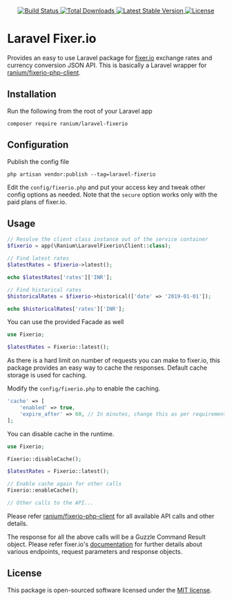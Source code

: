 <p align="center">
    <a href="https://github.com/ranium/laravel-fixerio/actions">
        <img src="https://github.com/ranium/laravel-fixerio/workflows/tests/badge.svg" alt="Build Status">
    </a>
    <a href="https://packagist.org/packages/ranium/laravel-fixerio">
        <img src="https://img.shields.io/packagist/dt/ranium/laravel-fixerio" alt="Total Downloads">
    </a>
    <a href="https://packagist.org/packages/ranium/laravel-fixerio">
        <img src="https://img.shields.io/packagist/v/ranium/laravel-fixerio" alt="Latest Stable Version">
    </a>
    <a href="https://packagist.org/packages/ranium/laravel-fixerio">
        <img src="https://img.shields.io/packagist/l/ranium/laravel-fixerio" alt="License">
    </a>
</p>

# Laravel Fixer.io

Provides an easy to use Laravel package for [fixer.io](https://fixer.io) exchange rates and currency conversion JSON API. This is basically a Laravel wrapper for [ranium/fixerio-php-client](https://github.com/ranium/fixerio-php-client).

## Installation

Run the following from the root of your Laravel app

`composer require ranium/laravel-fixerio`

## Configuration

Publish the config file

`php artisan vendor:publish --tag=laravel-fixerio`

Edit the `config/fixerio.php` and put your access key and tweak other config options as needed. Note that the `secure` option works only with the paid plans of fixer.io.

## Usage

```php
// Resolve the client class instance out of the service container
$fixerio = app(\Ranium\LaravelFixerio\Client::class);

// Find latest rates
$latestRates = $fixerio->latest();

echo $latestRates['rates']['INR'];

// Find historical rates
$historicalRates = $fixerio->historical(['date' => '2019-01-01']);

echo $historicalRates['rates']['INR'];
```

You can use the provided Facade as well
```php
use Fixerio;

$latestRates = Fixerio::latest();
```
As there is a hard limit on number of requests you can make to fixer.io, this package provides an easy way to cache the responses. Default cache storage is used for caching.

Modify the `config/fixerio.php` to enable the caching.

```php
'cache' => [
    'enabled' => true,
    'expire_after' => 60, // In minutes, change this as per requirement
];
```

You can disable cache in the runtime.

```php
use Fixerio;

Fixerio::disableCache();

$latestRates = Fixerio::latest();

// Enable cache again for other calls
Fixerio::enableCache();

// Other calls to the API...
```

Please refer [ranium/fixerio-php-client](https://github.com/ranium/fixerio-php-client) for all available API calls and other details.

The response for all the above calls will be a Guzzle Command Result object. Please refer fixer.io's [documentation](https://fixer.io/documentation) for further details about various endpoints, request parameters and response objects.

## License

This package is open-sourced software licensed under the [MIT license](https://opensource.org/licenses/MIT).
